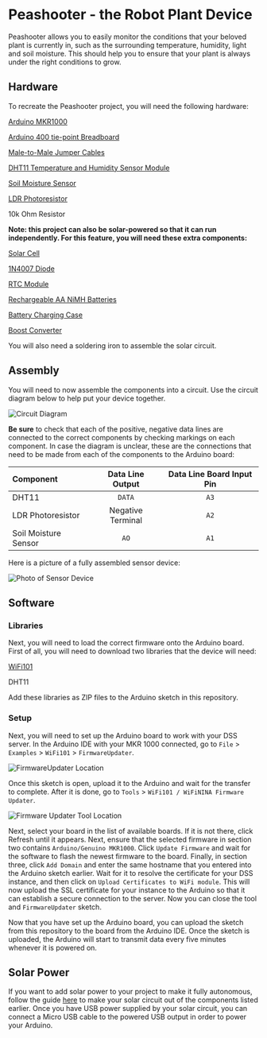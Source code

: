 # Peashooter - the Robot Plant Device

Peashooter allows you to easily monitor the conditions that your beloved plant is currently in, such as the surrounding temperature, humidity, light and soil moisture. This should help you to ensure that your plant is always under the right conditions to grow.

## Hardware

To recreate the Peashooter project, you will need the following hardware:

[Arduino MKR1000]( https://www.amazon.co.uk/Quality-GL5516-Dependent-Resistor-Photoresistor/dp/B00NXW9WZ6/ref=sr_1_3?keywords=photoresistor&qid=1574168465&s=gift-cards&sr=8-3 )

[Arduino 400 tie-point Breadboard]( https://www.amazon.co.uk/ELEGOO-tie-points-breadboard-Arduino-Jumper/dp/B0739XRX8F/ref=sr_1_4?keywords=arduino+mini+breadboard&qid=1574168201&s=electronics&sr=1-4 )

[Male-to-Male Jumper Cables]( https://www.amazon.co.uk/40pcs-2-54mm-Breadboard-jumper-Arduino/dp/B00DRAI8CC/ref=sr_1_19?keywords=arduino+male+to+male+jumper+wires&qid=1574168257&s=electronics&sr=1-19 )

[DHT11 Temperature and Humidity Sensor Module]( https://www.amazon.co.uk/DollaTek-Temperature-Humidity-Digital-Raspberry/dp/B07DK8MVNX/ref=sr_1_5?keywords=arduino+dht11&qid=1574168359&s=electronics&sr=1-5 )

[Soil Moisture Sensor]( https://www.amazon.co.uk/ARCELI-Hygrometer-Moisture-Detection-Arduino/dp/B07CQT5RC8/ref=sr_1_6?keywords=arduino+soil+moisture+sensor&qid=1574168413&s=electronics&sr=1-6 )

[LDR Photoresistor]( https://www.amazon.co.uk/Quality-GL5516-Dependent-Resistor-Photoresistor/dp/B00NXW9WZ6/ref=sr_1_3?keywords=photoresistor&qid=1574168465&s=gift-cards&sr=8-3 )

10k Ohm Resistor

**Note: this project can also be solar-powered so that it can run independently. For this feature, you will need these extra components:**

[Solar Cell]( https://www.amazon.co.uk/ALLPOWERS-500mAh-Encapsulated-Battery-Charger/dp/B073XKPWY7/ref=sr_1_5?dchild=1&keywords=solar+panel+diy&qid=1574088656&sr=8-5 )

[1N4007 Diode]( https://www.amazon.co.uk/Gikfun-1N4007-Plastic-Rectifier-Arduino/dp/B01J7P35U0/ref=sr_1_3?keywords=in4007&qid=1574162696&refinements=p_76%3A419158031&rnid=419157031&rps=1&s=electronics&sr=1-3 )

[RTC Module](https://www.amazon.co.uk/iHaospace-DS3231-AT24C32-Precision-Arduino/dp/B07CG7YTPN/ref=sr_1_6?crid=21B61ROBU5UW2&keywords=rtc+ds3231&qid=1574162831&sprefix=rtc%2Caps%2C156&sr=8-6)

[Rechargeable AA NiMH Batteries](https://www.amazon.co.uk/dp/B00HZV9TGS/ref=twister_B07CMCHMYV?_encoding=UTF8&th=1)

[Battery Charging Case](https://www.amazon.co.uk/HALJIA-Plastic-Battery-Storage-Holder/dp/B06WLHFXSH/ref=sr_1_3?keywords=aa+battery+holder&qid=1574162956&sr=8-3)

[Boost Converter](https://www.amazon.co.uk/ARCELI-Control-Converter-Charger-0-9V-5V/dp/B07MY2HYD2/ref=pd_rhf_ee_p_img_13?_encoding=UTF8&psc=1&refRID=P6XYPTFPNMZY04GEPH1N)

You will also need a soldering iron to assemble the solar circuit.

## Assembly

You will need to now assemble the components into a circuit. Use the circuit diagram below to help put your device together.

![Circuit Diagram](documentation/CircuitDiagram.png)

**Be sure** to check that each of the positive, negative data lines are connected to the correct components by checking markings on each component. In case the diagram is unclear, these are the connections that need to be made from each of the components to the Arduino board:

| Component            | Data Line Output  | Data Line Board Input Pin |
| :------------------- | :---------------: | :-----------------------: |
| DHT11                |      `DATA`       |           `A3`            |
| LDR Photoresistor    | Negative Terminal |           `A2`            |
| Soil Moisture Sensor |       `AO`        |           `A1`            |

Here is a picture of a fully assembled sensor device:

![Photo of Sensor Device](documentation/sensor_photo.jpg)

## Software

### Libraries

Next, you will need to load the correct firmware onto the Arduino board. First of all, you will need to download two libraries that the device will need:

[WiFi101]( https://github.com/arduino-libraries/WiFi101 )

DHT11

Add these libraries as ZIP files to the Arduino sketch in this repository.

### Setup

Next, you will need to set up the Arduino board to work with your DSS server. In the Arduino IDE with your MKR 1000 connected, go to `File` > `Examples` > `WiFi101` > `FirmwareUpdater`.

![FirmwareUpdater Location](documentation/FirmwareUpdater.png)

Once this sketch is open, upload it to the Arduino and wait for the transfer to complete. After it is done, go to `Tools` > `WiFi101 / WiFiNINA Firmware Updater`.

![Firmware Updater Tool Location](documentation/FirmwareUpdaterTool.png)

Next, select your board in the list of available boards. If it is not there, click Refresh until it appears. Next, ensure that the selected firmware in section two contains `Arduino/Genuino MKR1000`. Click `Update Firmware` and wait for the software to flash the newest firmware to the board. Finally, in section three, click `Add Domain` and enter the same hostname that you entered into the Arduino sketch earlier. Wait for it to resolve the certificate for your DSS instance, and then click on `Upload Certificates to WiFi module`. This will now upload the SSL certificate for your instance to the Arduino so that it can establish a secure connection to the server. Now you can close the tool and `FirmwareUpdater` sketch.

Now that you have set up the Arduino board, you can upload the sketch from this repository to the board from the Arduino IDE.  Once the sketch is uploaded, the Arduino will start to transmit data every five minutes whenever it is powered on.

## Solar Power

If you want to add solar power to your project to make it fully autonomous, follow the guide [here]( https://www.instructables.com/id/SOLAR-POWERED-ARDUINO-WEATHER-STATION/ ) to make your solar circuit out of the components listed earlier. Once you have USB power supplied by your solar circuit, you can connect a Micro USB cable to the powered USB output in order to power your Arduino.